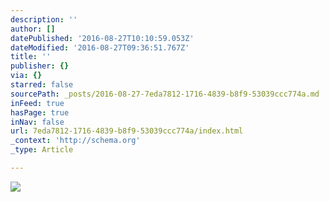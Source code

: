 ```yaml
---
description: ''
author: []
datePublished: '2016-08-27T10:10:59.053Z'
dateModified: '2016-08-27T09:36:51.767Z'
title: ''
publisher: {}
via: {}
starred: false
sourcePath: _posts/2016-08-27-7eda7812-1716-4839-b8f9-53039ccc774a.md
inFeed: true
hasPage: true
inNav: false
url: 7eda7812-1716-4839-b8f9-53039ccc774a/index.html
_context: 'http://schema.org'
_type: Article

---
```

![](https://the-grid-user-content.s3-us-west-2.amazonaws.com/8d5be38a-e1f0-4d94-9a7a-9180b9ad39ca.jpg)